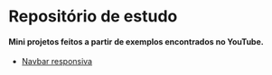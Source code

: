# Repositório de estudo
#### Mini projetos feitos a partir de exemplos encontrados no YouTube.

- [Navbar responsiva](https://repositorio-de-estudo-youtube.netlify.app/navbar-responsiva/)